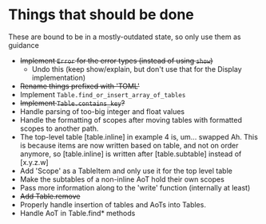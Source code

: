 # Things that should be done
These are bound to be in a mostly-outdated state, so only use them as guidance
- ~~Implement `Error` for the error types (instead of using `show`)~~
    - Undo this (keep show/explain, but don't use that for the Display implementation)
- ~~Rename things prefixed with 'TOML'~~
- Implement `Table.find_or_insert_array_of_tables`
- ~~Implement `Table.contains_key`?~~
- Handle parsing of too-big integer and float values
- Handle the formatting of scopes after moving tables with formatted scopes to another path.
- The top-level table [table.inline] in example 4 is, um... swapped
    Ah. This is because items are now written based on table, and not on order anymore, so [table.inline] is written after [table.subtable] instead of [x.y.z.w]
- Add 'Scope' as a TableItem and only use it for the top level table
- Make the subtables of a non-inline AoT hold their own scopes
- Pass more information along to the 'write' function (internally at least)
- ~~Add Table.remove~~
- Properly handle insertion of tables and AoTs into Tables.
- Handle AoT in Table.find* methods